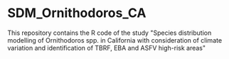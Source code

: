 # SDM_Ornithodoros_CA
This repository contains the R code of the study "Species distribution modelling of Ornithodoros spp. in California with consideration of climate variation and identification of TBRF, EBA and ASFV high-risk areas" 

